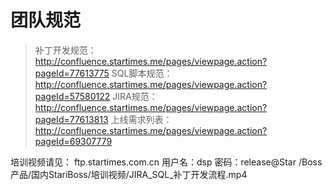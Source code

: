 # 团队规范
> 补丁开发规范：http://confluence.startimes.me/pages/viewpage.action?pageId=77613775
> SQL脚本规范：http://confluence.startimes.me/pages/viewpage.action?pageId=57580122
> JIRA规范：http://confluence.startimes.me/pages/viewpage.action?pageId=77613813 
> 上线需求列表：http://confluence.startimes.me/pages/viewpage.action?pageId=69307779

培训视频请见：
ftp.startimes.com.cn
用户名：dsp
密码：release@Star
/Boss产品/国内StariBoss/培训视频/JIRA_SQL_补丁开发流程.mp4








